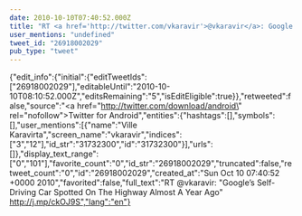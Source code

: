 ```yaml
---
date: 2010-10-10T07:40:52.000Z
title: "RT <a href='http://twitter.com/vkaravir'>@vkaravir</a>: Google’s Self-Driving Car Spotted On The Highway Almost A Year Ago http://j.mp/ckOJ9S″"
user_mentions: "undefined"
tweet_id: "26918002029"
pub_type: "tweet"
---
```

{"edit_info":{"initial":{"editTweetIds":["26918002029"],"editableUntil":"2010-10-10T08:10:52.000Z","editsRemaining":"5","isEditEligible":true}},"retweeted":false,"source":"<a href=\"http://twitter.com/download/android\" rel=\"nofollow\">Twitter for Android</a>","entities":{"hashtags":[],"symbols":[],"user_mentions":[{"name":"Ville Karavirta","screen_name":"vkaravir","indices":["3","12"],"id_str":"31732300","id":"31732300"}],"urls":[]},"display_text_range":["0","101"],"favorite_count":"0","id_str":"26918002029","truncated":false,"retweet_count":"0","id":"26918002029","created_at":"Sun Oct 10 07:40:52 +0000 2010","favorited":false,"full_text":"RT @vkaravir: \"Google’s Self-Driving Car Spotted On The Highway Almost A Year Ago\" http://j.mp/ckOJ9S","lang":"en"}
